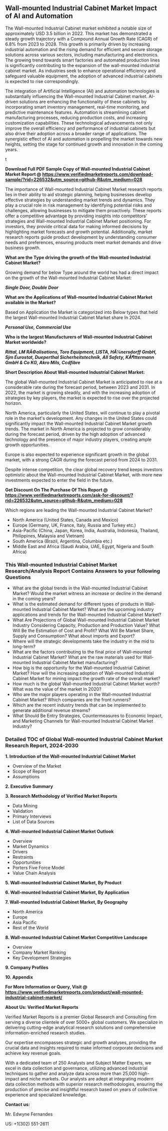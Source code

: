 <h2>Wall-mounted Industrial Cabinet Market Impact of AI and Automation</h2><p>The Wall-mounted Industrial Cabinet market exhibited a notable size of approximately USD 3.5 billion in 2022. This market has demonstrated a steady growth trajectory with a Compound Annual Growth Rate (CAGR) of 6.8% from 2023 to 2028. This growth is primarily driven by increasing industrial automation and the rising demand for efficient and secure storage solutions across various sectors, including manufacturing and electronics. The growing trend towards smart factories and automated production lines is significantly contributing to the expansion of the wall-mounted industrial cabinet market. As industries seek to enhance operational efficiency and safeguard valuable equipment, the adoption of advanced industrial cabinets is expected to rise correspondingly.</p><p>The integration of Artificial Intelligence (AI) and automation technologies is substantially influencing the Wall-mounted Industrial Cabinet market. AI-driven solutions are enhancing the functionality of these cabinets by incorporating smart inventory management, real-time monitoring, and predictive maintenance features. Automation is streamlining cabinet manufacturing processes, reducing production costs, and increasing customization capabilities. These technological advancements not only improve the overall efficiency and performance of industrial cabinets but also drive their adoption across a broader range of applications. The synergistic effect of AI and automation is propelling the market towards new heights, setting the stage for continued growth and innovation in the coming years.</p>t</p><p id="" class=""><strong>Download Full PDF Sample Copy of Wall-mounted Industrial Cabinet Market Report @ <a href="https://www.verifiedmarketreports.com/download-sample/?rid=226532&utm_source=github-R&utm_medium=028" target="_blank">https://www.verifiedmarketreports.com/download-sample/?rid=226532&utm_source=github-R&utm_medium=028</a></strong></p><p>The importance of&nbsp;Wall-mounted Industrial Cabinet Market research reports lies in their ability to aid strategic planning, helping businesses develop effective strategies by understanding market trends and dynamics. They play a crucial role in risk management by identifying potential risks and challenges, allowing businesses to mitigate them proactively. These reports offer a competitive advantage by providing insights into competitors' strategies and Wall-mounted Industrial Cabinet Market positioning. For investors, they provide critical data for making informed decisions by highlighting market forecasts and growth potential. Additionally, market research reports guide product development by understanding consumer needs and preferences, ensuring products meet market demands and drive business growth.</p><p><strong>What are the&nbsp;Type driving the growth of the Wall-mounted Industrial Cabinet Market?</strong></p><p id="" class="">Growing demand for below Type around the world has had a direct impact on the growth of the Wall-mounted Industrial Cabinet Market:</p><em><strong>Single Door, Double Door</strong></em></p><strong>What are the&nbsp;Applications&nbsp;of Wall-mounted Industrial Cabinet Market available in the Market?</strong></p><p id="" class="">Based on Application the Market is categorized into Below types that held the largest Wall-mounted Industrial Cabinet Market share In 2024.</p><em><strong>Personal Use, Commercial Use</strong></em></p><strong>Who is the largest Manufacturers of Wall-mounted Industrial Cabinet Market worldwide?</strong></p><p><em><strong>Rittal, LM RÃ©alisations, Toro Equipment, LISTA, HÃ¼nersdorff GmbH, Sjm Eurostat, Dueperthal Sicherheitstechnik, All Safety, KÃ¶ttermann GmbH & Co KG, Akro Mils, Ccdfibre</strong></em></p><p id="" class=""><strong>Short Description About Wall-mounted Industrial Cabinet Market:</strong></p><p>The global Wall-mounted Industrial Cabinet Market is anticipated to rise at a considerable rate during the forecast period, between 2023 and 2031. In 2022, the market is growing steadily, and with the increasing adoption of strategies by key players, the market is expected to rise over the projected horizon.</p><p>North America, particularly the United States, will continue to play a pivotal role in the market's development. Any changes in the United States could significantly impact the Wall-mounted Industrial Cabinet Market growth trends. The market in North America is projected to grow considerably during the forecast period, driven by the high adoption of advanced technology and the presence of major industry players, creating ample growth opportunities.</p><p>Europe is also expected to experience significant growth in the global market, with a strong CAGR during the forecast period from 2024 to 2031.</p><p>Despite intense competition, the clear global recovery trend keeps investors optimistic about the Wall-mounted Industrial Cabinet Market, with more new investments expected to enter the field in the future.</p><p id="" class=""><strong>Get Discount On The Purchase Of This Report @ <a href="https://www.verifiedmarketreports.com/ask-for-discount/?rid=226532&utm_source=github-R&utm_medium=028" target="_blank">https://www.verifiedmarketreports.com/ask-for-discount/?rid=226532&utm_source=github-R&utm_medium=028</a></strong></p>Which regions are leading the Wall-mounted Industrial Cabinet Market?</p><ul><li>North America (United States, Canada and Mexico)</li><li>Europe (Germany, UK, France, Italy, Russia and Turkey etc.)</li><li>Asia-Pacific (China, Japan, Korea, India, Australia, Indonesia, Thailand, Philippines, Malaysia and Vietnam)</li><li>South America (Brazil, Argentina, Columbia etc.)</li><li>Middle East and Africa (Saudi Arabia, UAE, Egypt, Nigeria and South Africa)</li></ul><h3 id="" class="">This Wall-mounted Industrial Cabinet Market Research/Analysis Report Contains Answers to your following Questions</h3><ul><li>What are the global trends in the Wall-mounted Industrial Cabinet Market? Would the market witness an increase or decline in the demand in the coming years?</li><li>What is the estimated demand for different types of products in Wall-mounted Industrial Cabinet Market? What are the upcoming industry applications and trends for the Wall-mounted Industrial Cabinet Market?</li><li>What Are Projections of Global Wall-mounted Industrial Cabinet Market Industry Considering Capacity, Production and Production Value? What Will Be the Estimation of Cost and Profit? What Will Be Market Share, Supply and Consumption? What about imports and Export?</li><li>Where will the strategic developments take the industry in the mid to long-term?</li><li>What are the factors contributing to the final price of Wall-mounted Industrial Cabinet Market? What are the raw materials used for Wall-mounted Industrial Cabinet Market manufacturing?</li><li>How big is the opportunity for the Wall-mounted Industrial Cabinet Market? How will the increasing adoption of Wall-mounted Industrial Cabinet Market for mining impact the growth rate of the overall market?</li><li>How much is the global Wall-mounted Industrial Cabinet Market worth? What was the value of the market In 2020?</li><li>Who are the major players operating in the Wall-mounted Industrial Cabinet Market? Which companies are the front runners?</li><li>Which are the recent industry trends that can be implemented to generate additional revenue streams?</li><li>What Should Be Entry Strategies, Countermeasures to Economic Impact, and Marketing Channels for Wall-mounted Industrial Cabinet Market Industry?</li></ul><h3 id="" class="">Detailed TOC of Global Wall-mounted Industrial Cabinet Market Research Report, 2024-2030</h3><p id="" class=""><strong>1. Introduction of the Wall-mounted Industrial Cabinet Market</strong></p><ul><li>Overview of the Market</li><li>Scope of Report</li><li>Assumptions</li></ul><p id="" class=""><strong>2. Executive Summary</strong></p><p id="" class=""><strong>3. Research Methodology of Verified Market Reports</strong></p><ul><li>Data Mining</li><li>Validation</li><li>Primary Interviews</li><li>List of Data Sources</li></ul><p id="" class=""><strong>4. Wall-mounted Industrial Cabinet Market Outlook</strong></p><ul><li>Overview</li><li>Market Dynamics</li><li>Drivers</li><li>Restraints</li><li>Opportunities</li><li>Porters Five Force Model</li><li>Value Chain Analysis</li></ul><p id="" class=""><strong>5. Wall-mounted Industrial Cabinet Market, By Product</strong></p><p id="" class=""><strong>6. Wall-mounted Industrial Cabinet Market, By Application</strong></p><p id="" class=""><strong>7. Wall-mounted Industrial Cabinet Market, By Geography</strong></p><ul><li>North America</li><li>Europe</li><li>Asia Pacific</li><li>Rest of the World</li></ul><p id="" class=""><strong>8. Wall-mounted Industrial Cabinet Market Competitive Landscape</strong></p><ul><li>Overview</li><li>Company Market Ranking</li><li>Key Development Strategies</li></ul><p id="" class=""><strong>9. Company Profiles</strong></p><p id="" class=""><strong>10. Appendix</strong></p><p id="" class=""><strong>For More Information or Query, Visit @ <a href="https://www.verifiedmarketreports.com/product/wall-mounted-industrial-cabinet-market/" target="_blank">https://www.verifiedmarketreports.com/product/wall-mounted-industrial-cabinet-market/</a></strong></p><p id="" class=""><strong>About Us: Verified Market Reports</strong></p><p id="" class="">Verified Market Reports is a premier Global Research and Consulting firm serving a diverse clientele of over 5000+ global customers. We specialize in delivering cutting-edge analytical research solutions and comprehensive information-enriched research studies.</p><p id="" class="">Our expertise encompasses strategic and growth analyses, providing the crucial data and insights required to make informed corporate decisions and achieve key revenue goals.</p><p id="" class="">With a dedicated team of 250 Analysts and Subject Matter Experts, we excel in data collection and governance, utilizing advanced industrial techniques to gather and analyze data across more than 25,000 high-impact and niche markets. Our analysts are adept at integrating modern data collection methods with superior research methodologies, ensuring the production of precise and insightful research based on years of collective experience and specialized knowledge.</p><p id="" class=""><strong>Contact us:</strong></p><p id="" class="">Mr. Edwyne Fernandes</p><p id="" class="">US: +1(302) 551-2611</p>